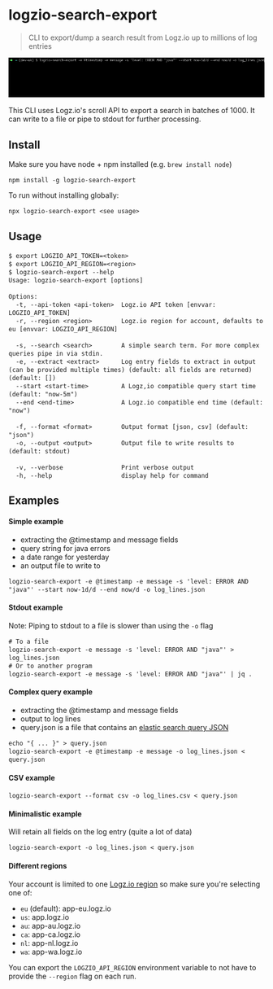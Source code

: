 # logzio-search-export

> CLI to export/dump a search result from Logz.io up to millions of log entries

![Console output](img/logzio-search-export-recording.gif)

This CLI uses Logz.io's scroll API to export a search in batches of 1000. It can write to a file or pipe to stdout for
further processing.

## Install

Make sure you have node + npm installed (e.g. `brew install node`)

```
npm install -g logzio-search-export
```

To run without installing globally:

```
npx logzio-search-export <see usage>
```

## Usage

```
$ export LOGZIO_API_TOKEN=<token>
$ export LOGZIO_API_REGION=<region>
$ logzio-search-export --help
Usage: logzio-search-export [options]

Options:
  -t, --api-token <api-token>  Logz.io API token [envvar: LOGZIO_API_TOKEN]
  -r, --region <region>        Logz.io region for account, defaults to eu [envvar: LOGZIO_API_REGION]

  -s, --search <search>        A simple search term. For more complex queries pipe in via stdin.
  -e, --extract <extract>      Log entry fields to extract in output (can be provided multiple times) (default: all fields are returned) (default: [])
  --start <start-time>         A Logz,io compatible query start time (default: "now-5m")
  --end <end-time>             A Logz.io compatible end time (default: "now")

  -f, --format <format>        Output format [json, csv] (default: "json")
  -o, --output <output>        Output file to write results to (default: stdout)

  -v, --verbose                Print verbose output
  -h, --help                   display help for command
```

## Examples

#### Simple example

- extracting the @timestamp and message fields
- query string for java errors
- a date range for yesterday
- an output file to write to

```shell script
logzio-search-export -e @timestamp -e message -s 'level: ERROR AND "java"' --start now-1d/d --end now/d -o log_lines.json
```

#### Stdout example

Note: Piping to stdout to a file is slower than using the `-o` flag

```shell script
# To a file
logzio-search-export -e message -s 'level: ERROR AND "java"' > log_lines.json
# Or to another program
logzio-search-export -e message -s 'level: ERROR AND "java"' | jq .
```

#### Complex query example

- extracting the @timestamp and message fields
- output to log lines
- query.json is a file that contains an [elastic search query JSON][1]

```shell script
echo "{ ... }" > query.json
logzio-search-export -e @timestamp -e message -o log_lines.json < query.json
```

#### CSV example

```shell script
logzio-search-export --format csv -o log_lines.csv < query.json
```

#### Minimalistic example

Will retain all fields on the log entry (quite a lot of data)

```shell script
logzio-search-export -o log_lines.json < query.json
```


#### Different regions

Your account is limited to one [Logz.io region][2] so make sure you're selecting one of:

- `eu` (default): app-eu.logz.io
- `us`: app.logz.io
- `au`: app-au.logz.io
- `ca`: app-ca.logz.io
- `nl`: app-nl.logz.io
- `wa`: app-wa.logz.io

You can export the `LOGZIO_API_REGION` environment variable to not have to provide the `--region` flag on each run.


[1]: https://www.elastic.co/guide/en/elasticsearch/reference/current/query-dsl.html
[2]: https://docs.logz.io/user-guide/accounts/account-region.html
